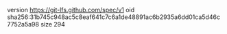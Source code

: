 version https://git-lfs.github.com/spec/v1
oid sha256:31b745c948ac5c8eaf641c7c6a1de48891ac6b2935a6dd01ca5d46c7752a5a98
size 294
